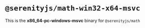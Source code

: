 # `@serenityjs/math-win32-x64-msvc`

This is the **x86_64-pc-windows-msvc** binary for `@serenityjs/math`
